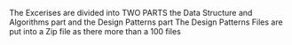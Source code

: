 The Excerises are divided into TWO PARTS the Data Structure and Algorithms part and the Design Patterns part
The Design Patterns Files are put into a Zip file as there more than a 100 files

